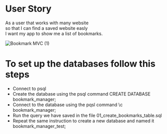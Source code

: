 # User Story 
As a user that works with many website  
so that I can find a saved website easly  
I want my app to show me a list of bookmarks.
 
![Bookmark MVC (1)](https://user-images.githubusercontent.com/55661212/133113390-f81a9c28-be4a-42ae-8c81-f1ff0141d1b8.jpg)

# To set up the databases follow this steps   
* Connect to psql  
* Create the database using the psql command CREATE DATABASE bookmark_manager;
* Connect to the database using the pqsl command \c bookmark_manager;  
* Run the query we have saved in the file 01_create_bookmarks_table.sql  
* Repeat the same instruction to create a new database and named it bookmark_manager_test;